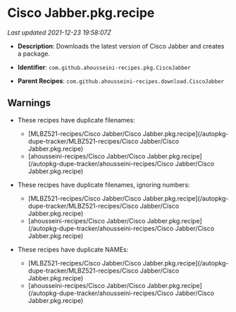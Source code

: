 # Cisco Jabber.pkg.recipe

_Last updated 2021-12-23 19:58:07Z_

- **Description**: Downloads the latest version of Cisco Jabber and creates a package.

- **Identifier**: `com.github.ahousseini-recipes.pkg.CiscoJabber`

- **Parent Recipes**: `com.github.ahousseini-recipes.download.CiscoJabber`

## Warnings

- These recipes have duplicate filenames:
    - [MLBZ521-recipes/Cisco Jabber/Cisco Jabber.pkg.recipe](/autopkg-dupe-tracker/MLBZ521-recipes/Cisco Jabber/Cisco Jabber.pkg.recipe)
    - [ahousseini-recipes/Cisco Jabber/Cisco Jabber.pkg.recipe](/autopkg-dupe-tracker/ahousseini-recipes/Cisco Jabber/Cisco Jabber.pkg.recipe)

- These recipes have duplicate filenames, ignoring numbers:
    - [MLBZ521-recipes/Cisco Jabber/Cisco Jabber.pkg.recipe](/autopkg-dupe-tracker/MLBZ521-recipes/Cisco Jabber/Cisco Jabber.pkg.recipe)
    - [ahousseini-recipes/Cisco Jabber/Cisco Jabber.pkg.recipe](/autopkg-dupe-tracker/ahousseini-recipes/Cisco Jabber/Cisco Jabber.pkg.recipe)

- These recipes have duplicate NAMEs:
    - [MLBZ521-recipes/Cisco Jabber/Cisco Jabber.pkg.recipe](/autopkg-dupe-tracker/MLBZ521-recipes/Cisco Jabber/Cisco Jabber.pkg.recipe)
    - [ahousseini-recipes/Cisco Jabber/Cisco Jabber.pkg.recipe](/autopkg-dupe-tracker/ahousseini-recipes/Cisco Jabber/Cisco Jabber.pkg.recipe)